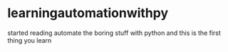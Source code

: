 # learningautomationwithpy

started reading automate the boring stuff with python and this is the first thing you learn

